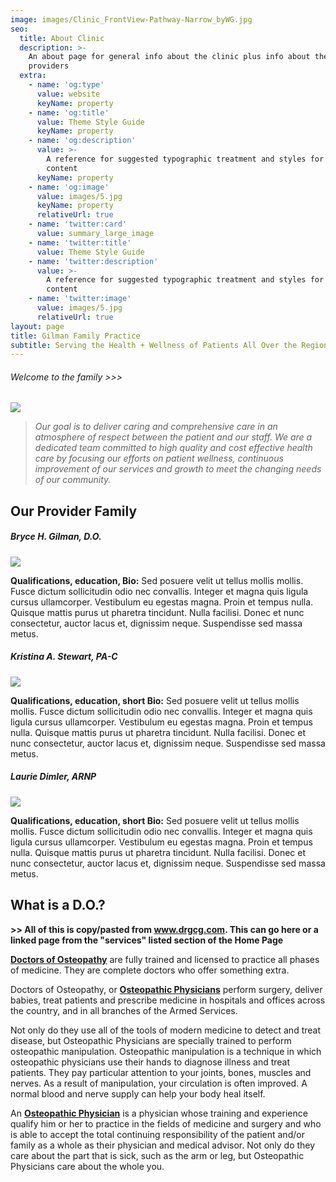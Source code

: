 ```yaml
---
image: images/Clinic_FrontView-Pathway-Narrow_byWG.jpg
seo:
  title: About Clinic
  description: >-
    An about page for general info about the clinic plus info about the medical
    providers
  extra:
    - name: 'og:type'
      value: website
      keyName: property
    - name: 'og:title'
      value: Theme Style Guide
      keyName: property
    - name: 'og:description'
      value: >-
        A reference for suggested typographic treatment and styles for your
        content
      keyName: property
    - name: 'og:image'
      value: images/5.jpg
      keyName: property
      relativeUrl: true
    - name: 'twitter:card'
      value: summary_large_image
    - name: 'twitter:title'
      value: Theme Style Guide
    - name: 'twitter:description'
      value: >-
        A reference for suggested typographic treatment and styles for your
        content
    - name: 'twitter:image'
      value: images/5.jpg
      relativeUrl: true
layout: page
title: Gilman Family Practice
subtitle: Serving the Health + Wellness of Patients All Over the Region Since 1990
---
```

###### Welcome to the family >>>

![](https://via.placeholder.com/500/09f/fff.png)

> *Our goal is to deliver caring and comprehensive care in an atmosphere of respect between the patient and our staff. We are a dedicated team committed to high quality and cost effective health care by focusing our efforts on patient wellness, continuous improvement of our services and growth to meet the changing needs of our community.*

## **Our Provider Family**

##### **Bryce H. Gilman, D.O.**

![](https://www.dropbox.com/s/fv2crvyy8rzycv1/DrGilman_Portrait_forGFP-WebsiteProfile_ESS\_100x100.png?dl=1)

**Qualifications, education, Bio:** Sed posuere velit ut tellus mollis mollis. Fusce dictum sollicitudin odio nec convallis. Integer et magna quis ligula cursus ullamcorper. Vestibulum eu egestas magna. Proin et tempus nulla. Quisque mattis purus ut pharetra tincidunt. Nulla facilisi. Donec et nunc consectetur, auctor lacus et, dignissim neque. Suspendisse sed massa metus.

##### **Kristina A. Stewart, PA-C**

![](https://via.placeholder.com/100/09f/fff.png)

**Qualifications, education, short Bio:** Sed posuere velit ut tellus mollis mollis. Fusce dictum sollicitudin odio nec convallis. Integer et magna quis ligula cursus ullamcorper. Vestibulum eu egestas magna. Proin et tempus nulla. Quisque mattis purus ut pharetra tincidunt. Nulla facilisi. Donec et nunc consectetur, auctor lacus et, dignissim neque. Suspendisse sed massa metus.

##### **Laurie Dimler, ARNP**

![](https://via.placeholder.com/100/09f/fff.png)

**Qualifications, education, short Bio:** Sed posuere velit ut tellus mollis mollis. Fusce dictum sollicitudin odio nec convallis. Integer et magna quis ligula cursus ullamcorper. Vestibulum eu egestas magna. Proin et tempus nulla. Quisque mattis purus ut pharetra tincidunt. Nulla facilisi. Donec et nunc consectetur, auctor lacus et, dignissim neque. Suspendisse sed massa metus.

## **What is a D.O.?**

**>> All of this is copy/pasted from www.drgcg.com. This can go here or a linked page from the "services" listed section of the Home Page**

[**Doctors of Osteopathy**](https://osteopathic.org/what-is-osteopathic-medicine/what-is-a-do/) are fully trained and licensed to practice all  phases of medicine. They are complete doctors who offer something extra.

Doctors of Osteopathy, or [**Osteopathic Physicians**](https://osteopathic.org/what-is-osteopathic-medicine/) perform surgery, deliver babies, treat patients and prescribe medicine in hospitals and offices across the country, and in all branches of the Armed Services.

Not only do they use all of the tools of modern medicine to detect and treat disease, but Osteopathic Physicians are specially trained to perform osteopathic manipulation. Osteopathic manipulation is a technique in which osteopathic physicians use their hands to diagnose illness and treat patients. They pay particular attention to your joints, bones, muscles and nerves. As a result of manipulation, your circulation is often improved. A normal blood and nerve supply can help your body heal itself.

An [**Osteopathic Physician**](https://osteopathic.org/what-is-osteopathic-medicine/) is a physician whose training and experience qualify him or her to practice in the fields of medicine and surgery and who is able to accept the total continuing responsibility of the patient and/or family as a whole as their physician and medical advisor. Not only do they care about the part that is sick, such as the arm or leg, but Osteopathic Physicians care about the whole you.
